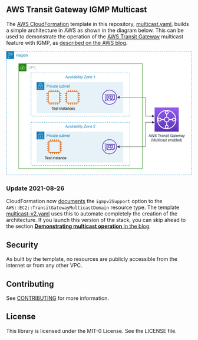 ## AWS Transit Gateway IGMP Multicast

The [AWS CloudFormation](http://aws.amazon.com/cloudformation/) template in this repository, [multicast.yaml](multicast.yaml), builds a simple architecture in AWS as shown in the diagram below. This can be used to demonstrate the operation of the [AWS Transit Gateway](http://aws.amazon.com/transit-gateway) multicast feature with IGMP, as [described on the AWS blog](https://aws.amazon.com/blogs/networking-and-content-delivery/automating-service-discovery-using-aws-transit-gateway-multicast-with-igmp/).

<img src="multicast-diag.png">

### Update 2021-08-26

CloudFormation now [documents](https://docs.aws.amazon.com/AWSCloudFormation/latest/UserGuide/aws-resource-ec2-transitgatewaymulticastdomain.html) the `igmpv2Support` option to the `AWS::EC2::TransitGatewayMulticastDomain` resource type. The template [multicast-v2.yaml](multicast-v2.yaml) uses this to automate completely the creation of the architecture. If you launch this version of the stack, you can skip ahead to the section [**Demonstrating multicast operation** in the blog](https://aws.amazon.com/blogs/networking-and-content-delivery/automating-service-discovery-using-aws-transit-gateway-multicast-with-igmp/).

## Security

As built by the template, no resources are publicly accessible from the internet or from any other VPC.

## Contributing

See [CONTRIBUTING](CONTRIBUTING.md#security-issue-notifications) for more information.

## License

This library is licensed under the MIT-0 License. See the LICENSE file.

